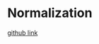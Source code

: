 # Normalization
[github link](https://github.com/colecgulino/numpy-nn/blob/main/nn/normalization.py)